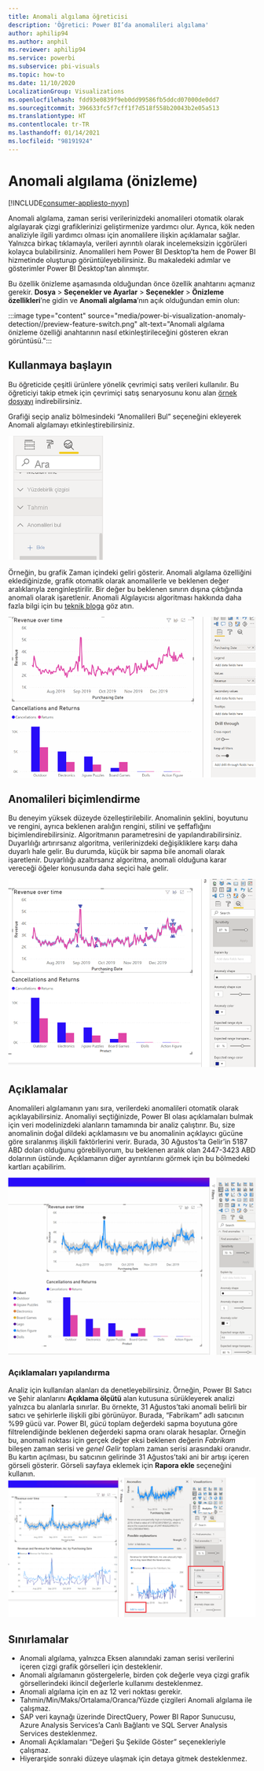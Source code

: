 ```yaml
---
title: Anomali algılama öğreticisi
description: 'Öğretici: Power BI’da anomalileri algılama'
author: aphilip94
ms.author: anphil
ms.reviewer: aphilip94
ms.service: powerbi
ms.subservice: pbi-visuals
ms.topic: how-to
ms.date: 11/10/2020
LocalizationGroup: Visualizations
ms.openlocfilehash: fdd93e0839f9eb0dd99586fb5ddcd07000de0dd7
ms.sourcegitcommit: 396633fc5f7cff1f7d518f558b20043b2e05a513
ms.translationtype: HT
ms.contentlocale: tr-TR
ms.lasthandoff: 01/14/2021
ms.locfileid: "98191924"
---
```

# <a name="anomaly-detection-preview"></a>Anomali algılama (önizleme)

[!INCLUDE[consumer-appliesto-nyyn](../includes/consumer-appliesto-nyyn.md)]    

Anomali algılama, zaman serisi verilerinizdeki anomalileri otomatik olarak algılayarak çizgi grafiklerinizi geliştirmenize yardımcı olur. Ayrıca, kök neden analiziyle ilgili yardımcı olması için anomalilere ilişkin açıklamalar sağlar.  Yalnızca birkaç tıklamayla, verileri ayrıntılı olarak incelemeksizin içgörüleri kolayca bulabilirsiniz. Anomalileri hem Power BI Desktop’ta hem de Power BI hizmetinde oluşturup görüntüleyebilirsiniz. Bu makaledeki adımlar ve gösterimler Power BI Desktop’tan alınmıştır.

Bu özellik önizleme aşamasında olduğundan önce özellik anahtarını açmanız gerekir. **Dosya** > **Seçenekler ve Ayarlar** > **Seçenekler** > **Önizleme özellikleri**’ne gidin ve **Anomali algılama**’nın açık olduğundan emin olun:

:::image type="content" source="media/power-bi-visualization-anomaly-detection//preview-feature-switch.png" alt-text="Anomali algılama önizleme özelliği anahtarının nasıl etkinleştirileceğini gösteren ekran görüntüsü.":::
 
## <a name="get-started"></a>Kullanmaya başlayın
Bu öğreticide çeşitli ürünlere yönelik çevrimiçi satış verileri kullanılır. Bu öğreticiyi takip etmek için çevrimiçi satış senaryosunu konu alan [örnek dosyayı](https://github.com/microsoft/powerbi-desktop-samples/blob/main/Monthly%20Desktop%20Blog%20Samples/2020/2020SU09%20Blog%20Demo%20-%20September.pbix) indirebilirsiniz.

Grafiği seçip analiz bölmesindeki “Anomalileri Bul” seçeneğini ekleyerek Anomali algılamayı etkinleştirebilirsiniz. 

 ![Anomali algılama için giriş noktasını gösteren ekran görüntüsü](media/power-bi-visualization-anomaly-detection/entry-point.png)

 Örneğin, bu grafik Zaman içindeki geliri gösterir. Anomali algılama özelliğini eklediğinizde, grafik otomatik olarak anomalilerle ve beklenen değer aralıklarıyla zenginleştirilir. Bir değer bu beklenen sınırın dışına çıktığında anomali olarak işaretlenir. Anomali Algılayıcısı algoritması hakkında daha fazla bilgi için bu [teknik bloga](https://techcommunity.microsoft.com/t5/ai-customer-engineering-team/overview-of-sr-cnn-algorithm-in-azure-anomaly-detector/ba-p/982798) göz atın.

 ![Anomalilerin nasıl ekleneceğini gösteren ekran görüntüsü](media/power-bi-visualization-anomaly-detection/add-anomalies.gif)
 
## <a name="format-anomalies"></a>Anomalileri biçimlendirme

Bu deneyim yüksek düzeyde özelleştirilebilir. Anomalinin şeklini, boyutunu ve rengini, ayrıca beklenen aralığın rengini, stilini ve şeffaflığını biçimlendirebilirsiniz. Algoritmanın parametresini de yapılandırabilirsiniz.  Duyarlılığı artırırsanız algoritma, verilerinizdeki değişikliklere karşı daha duyarlı hale gelir. Bu durumda, küçük bir sapma bile anomali olarak işaretlenir. Duyarlılığı azaltırsanız algoritma, anomali olduğuna karar vereceği öğeler konusunda daha seçici hale gelir.

 ![Anomalilerin nasıl biçimlendirileceğini gösteren ekran görüntüsü](media/power-bi-visualization-anomaly-detection/format-anomalies.png)
 
## <a name="explanations"></a>Açıklamalar
Anomalileri algılamanın yanı sıra, verilerdeki anomalileri otomatik olarak açıklayabilirsiniz. Anomaliyi seçtiğinizde, Power BI olası açıklamaları bulmak için veri modelinizdeki alanların tamamında bir analiz çalıştırır. Bu, size anomalinin doğal dildeki açıklamasını ve bu anomalinin açıklayıcı gücüne göre sıralanmış ilişkili faktörlerini verir. Burada, 30 Ağustos’ta Gelir’in 5187 ABD doları olduğunu görebiliyorum, bu beklenen aralık olan 2447-3423 ABD dolarının üstünde. Açıklamanın diğer ayrıntılarını görmek için bu bölmedeki kartları açabilirim.

![Açıklamaların nasıl görüntüleneceğini gösteren ekran görüntüsü](media/power-bi-visualization-anomaly-detection/view-explanations.gif)
 
### <a name="configure-explanations"></a>Açıklamaları yapılandırma
Analiz için kullanılan alanları da denetleyebilirsiniz. Örneğin, Power BI Satıcı ve Şehir alanlarını **Açıklama ölçütü** alan kutusuna sürükleyerek analizi yalnızca bu alanlarla sınırlar. Bu örnekte, 31 Ağustos’taki anomali belirli bir satıcı ve şehirlerle ilişkili gibi görünüyor. Burada, “Fabrikam” adlı satıcının %99 gücü var. Power BI, *gücü* toplam değerdeki sapma boyutuna göre filtrelendiğinde beklenen değerdeki sapma oranı olarak hesaplar. Örneğin bu, anomali noktası için gerçek değer eksi beklenen değerin *Fabrikam* bileşen zaman serisi ve *genel Gelir* toplam zaman serisi arasındaki oranıdır. Bu kartın açılması, bu satıcının gelirinde 31 Ağustos’taki ani bir artışı içeren görseli gösterir. Görseli sayfaya eklemek için **Rapora ekle** seçeneğini kullanın.
![Açıklamaların nasıl yapılandırıldığını gösteren ekran görüntüsü](media/power-bi-visualization-anomaly-detection/configure-explanations.png)

## <a name="limitations"></a>Sınırlamalar
- Anomali algılama, yalnızca Eksen alanındaki zaman serisi verilerini içeren çizgi grafik görselleri için desteklenir.
- Anomali algılamanın göstergelerle, birden çok değerle veya çizgi grafik görsellerindeki ikincil değerlerle kullanımı desteklenmez.
- Anomali algılama için en az 12 veri noktası gerekir.
- Tahmin/Min/Maks/Ortalama/Oranca/Yüzde çizgileri Anomali algılama ile çalışmaz.
- SAP veri kaynağı üzerinde DirectQuery, Power BI Rapor Sunucusu, Azure Analysis Services’a Canlı Bağlantı ve SQL Server Analysis Services desteklenmez.
- Anomali Açıklamaları “Değeri Şu Şekilde Göster” seçenekleriyle çalışmaz.
- Hiyerarşide sonraki düzeye ulaşmak için detaya gitmek desteklenmez.
